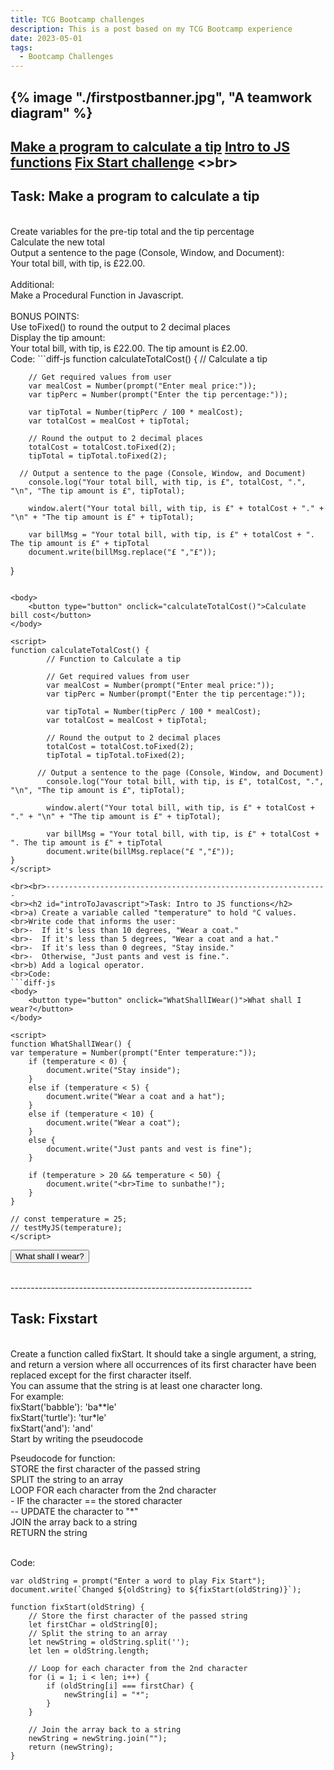 ```yaml
---
title: TCG Bootcamp challenges
description: This is a post based on my TCG Bootcamp experience
date: 2023-05-01
tags:
  - Bootcamp Challenges
---
```

{% image "./firstpostbanner.jpg", "A teamwork diagram" %}
---------------------------------------------------------------
<a href="#calculateTip">Make a program to calculate a tip</a>
<a href="#fixStart">Intro to JS functions</a>
<a href="#introToJavascript">Fix Start challenge</a>
<>br>
---------------------------------------------------------------
<h2 id="calculateTip">Task: Make a program to calculate a tip</h2>
<br>Create variables for the pre-tip total and the tip percentage
<br>Calculate the new total
<br>Output a sentence to the page (Console, Window, and Document): <br>Your total bill, with tip, is £22.00.
<br><br>Additional:
<br>Make a Procedural Function in Javascript.
<br><br>BONUS POINTS:
<br>Use toFixed() to round the output to 2 decimal places
<br>Display the tip amount:
<br>Your total bill, with tip, is £22.00. The tip amount is £2.00.
<br>Code:
```diff-js
function calculateTotalCost() {
        // Calculate a tip

        // Get required values from user
        var mealCost = Number(prompt("Enter meal price:"));
        var tipPerc = Number(prompt("Enter the tip percentage:"));

        var tipTotal = Number(tipPerc / 100 * mealCost);
        var totalCost = mealCost + tipTotal;

        // Round the output to 2 decimal places
        totalCost = totalCost.toFixed(2);
        tipTotal = tipTotal.toFixed(2);

      // Output a sentence to the page (Console, Window, and Document)
        console.log("Your total bill, with tip, is £", totalCost, ".", "\n", "The tip amount is £", tipTotal);

        window.alert("Your total bill, with tip, is £" + totalCost + "." + "\n" + "The tip amount is £" + tipTotal);

        var billMsg = "Your total bill, with tip, is £" + totalCost + ". The tip amount is £" + tipTotal
        document.write(billMsg.replace("£ ","£"));
}
```

<body>
    <button type="button" onclick="calculateTotalCost()">Calculate bill cost</button>
</body>

<script>
function calculateTotalCost() {
        // Function to Calculate a tip

        // Get required values from user
        var mealCost = Number(prompt("Enter meal price:"));
        var tipPerc = Number(prompt("Enter the tip percentage:"));

        var tipTotal = Number(tipPerc / 100 * mealCost);
        var totalCost = mealCost + tipTotal;

        // Round the output to 2 decimal places
        totalCost = totalCost.toFixed(2);
        tipTotal = tipTotal.toFixed(2);

      // Output a sentence to the page (Console, Window, and Document)
        console.log("Your total bill, with tip, is £", totalCost, ".", "\n", "The tip amount is £", tipTotal);

        window.alert("Your total bill, with tip, is £" + totalCost + "." + "\n" + "The tip amount is £" + tipTotal);

        var billMsg = "Your total bill, with tip, is £" + totalCost + ". The tip amount is £" + tipTotal
        document.write(billMsg.replace("£ ","£"));
}
</script>

<br><br>---------------------------------------------------------------
<br><h2 id="introToJavascript">Task: Intro to JS functions</h2>
<br>a) Create a variable called "temperature" to hold °C values.
<br>Write code that informs the user:
<br>-  If it's less than 10 degrees, "Wear a coat."
<br>-  If it's less than 5 degrees, "Wear a coat and a hat."
<br>-  If it's less than 0 degrees, "Stay inside."
<br>-  Otherwise, "Just pants and vest is fine.".
<br>b) Add a logical operator.
<br>Code:
```diff-js
<body>
    <button type="button" onclick="WhatShallIWear()">What shall I wear?</button>
</body>

<script>
function WhatShallIWear() {
var temperature = Number(prompt("Enter temperature:"));
    if (temperature < 0) {
        document.write("Stay inside");
    }
    else if (temperature < 5) {
        document.write("Wear a coat and a hat");
    }
    else if (temperature < 10) {
        document.write("Wear a coat");
    }
    else {
        document.write("Just pants and vest is fine");
    }

    if (temperature > 20 && temperature < 50) {
        document.write("<br>Time to sunbathe!");
    }
}

// const temperature = 25;
// testMyJS(temperature);
</script>
```

<body>
    <button type="button" onclick="WhatShallIWear()">What shall I wear?</button>
</body>

<script>
function WhatShallIWear() {
var temperature = Number(prompt("Enter temperature:"));
    if (temperature < 0) {
        document.write("Stay inside");
    }
    else if (temperature < 5) {
        document.write("Wear a coat and a hat");
    }
    else if (temperature < 10) {
        document.write("Wear a coat");
    }
    else {
        document.write("Just pants and vest is fine");
    }

    if (temperature > 20 && temperature < 50) {
        document.write("<br>Time to sunbathe!");
    }
}
</script>

<br>------------------------------------------------------------
<br><h2 id="fixStart">Task: Fixstart</h2>
<br>Create a function called fixStart. It should take a single argument, a string, and return a version where all occurrences of its first character have been replaced except for the first character itself.
<br>You can assume that the string is at least one character long. <br>For example:
<br>fixStart('babble'): 'ba**le'
<br>fixStart('turtle'): 'tur*le'
<br>fixStart('and'): 'and'
<br>Start by writing the pseudocode

Pseudocode for function:
<br>STORE the first character of the passed string
<br>SPLIT the string to an array
<br>LOOP FOR each character from the 2nd character
<br>-  IF the character == the stored character
<br>--      UPDATE the character to "*"
<br>JOIN the array back to a string
<br>RETURN the string

<br>Code:
```diff-js
var oldString = prompt("Enter a word to play Fix Start");
document.write(`Changed ${oldString} to ${fixStart(oldString)}`);

function fixStart(oldString) {
    // Store the first character of the passed string
    let firstChar = oldString[0];
    // Split the string to an array
    let newString = oldString.split('');
    let len = oldString.length;

    // Loop for each character from the 2nd character
    for (i = 1; i < len; i++) {
        if (oldString[i] === firstChar) {
            newString[i] = "*";
        }
    }

    // Join the array back to a string
    newString = newString.join("");
    return (newString);
}
```

<script>
    var oldString = prompt("Enter a word to play Fix Start");
    document.write(`Changed ${oldString} to ${fixStart(oldString)}`);

    function fixStart(oldString) {
        // Store the first character of the passed string
        let firstChar = oldString[0];
        // Split the string to an array
        let newString = oldString.split('');
        let len = oldString.length;

        // Loop for each character from the 2nd character
        for (i = 1; i < len; i++) {
            if (oldString[i] === firstChar) {
                newString[i] = "*";
            }
        }

        // Join the array back to a string
        newString = newString.join("");
        return (newString);
    }
</script>
